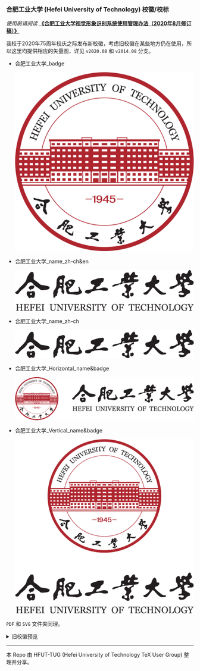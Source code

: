 ### 合肥工业大学 (Hefei University of Technology) 校徽/校标

*使用前请阅读* **[《合肥工业大学视觉形象识别系统使用管理办法（2020年8月修订稿）》](http://www.hfut.edu.cn/xxgk1/gdbs.htm)**

我校于2020年75周年校庆之际发布新校徽，考虑旧校徽在某些地方仍在使用，所以这里均提供相应的矢量图，详见 `v2020.08` 和 `v2014.08` 分支。

* 合肥工业大学_badge

    ![HFUT_badge](https://github.com/HFUTTUG/HFUT-badge/raw/v2020.08//PNG/HFUT_badge.png)

* 合肥工业大学_name_zh-ch&en

    ![HFUT_name_zh-ch&en](https://github.com/HFUTTUG/HFUT-badge/raw/v2020.08//PNG/HFUT_name_zh-ch&en.png)

* 合肥工业大学_name_zh-ch

    ![HFUT_name_zh-ch](https://github.com/HFUTTUG/HFUT-badge/raw/v2020.08//PNG/HFUT_name_zh-ch.png)

* 合肥工业大学_Horizontal_name&badge

    ![HFUT_Horizontal_name&badge](https://github.com/HFUTTUG/HFUT-badge/raw/v2020.08//PNG/HFUT_Horizontal_name&badge.png)

* 合肥工业大学_Vertical_name&badge

    ![HFUT_Vertical_name&badge](https://github.com/HFUTTUG/HFUT-badge/raw/v2020.08//PNG/HFUT_Vertical_name&badge.png)

`PDF` 和 `SVG` 文件夹同理。 

<details>
<summary>旧校徽预览</summary>

* 合肥工业大学_badge

    ![HFUT_badge](https://github.com/HFUTTUG/HFUT-badge/raw/v2014.08/PNG/HFUT_badge.png)

* 合肥工业大学_name_zh-ch&en

    ![HFUT_name_zh-ch&en](https://github.com/HFUTTUG/HFUT-badge/raw/v2014.08/PNG/HFUT_name_zh-ch&en.png)

* 合肥工业大学_name_zh-ch

    ![HFUT_name_zh-ch](https://github.com/HFUTTUG/HFUT-badge/raw/v2014.08/PNG/HFUT_name_zh-ch.png)

* 合肥工业大学_Horizontal_name&badge

    ![HFUT_Horizontal_name&badge](https://github.com/HFUTTUG/HFUT-badge/raw/v2014.08/PNG/HFUT_Horizontal_name&badge.png)

* 合肥工业大学_Vertical_name&badge

    ![HFUT_Vertical_name&badge](https://github.com/HFUTTUG/HFUT-badge/raw/v2014.08/PNG/HFUT_Vertical_name&badge.png)

</details>

----
本 Repo 由 HFUT-TUG (Hefei University of Technology TeX User Group) 整理并分享。